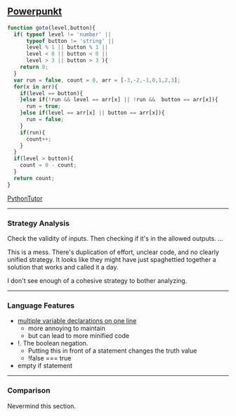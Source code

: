## [Powerpunkt](https://www.codewars.com/users/powerpunkt)

```js
function goto(level,button){
  if( typeof level != 'number' || 
      typeof button != 'string' ||
      level % 1 || button % 1 ||
      level < 0 || button < 0 ||
      level > 3 || button > 3 ){
    return 0;
  }
  var run = false, count = 0, arr = [-3,-2,-1,0,1,2,3];
  for(x in arr){
    if(level == button){
    }else if(!run && level == arr[x] || !run &&  button == arr[x]){
      run = true;
    }else if(level == arr[x] || button == arr[x]){
      run = false;
    }
    if(run){
      count++;
    }
  }
  if(level > button){
    count = 0 - count;
  }
  return count;
}
```

[PythonTutor](https://goo.gl/WNKiyw)

___

### Strategy Analysis

Check the validity of inputs. Then checking if it's in the allowed outputs. ...

This is a mess. There's duplication of effort, unclear code, and no clearly unified strategy.  It looks like they might have just spaghettied together a solution that works and called it a day. 

I don't see enough of a cohesive strategy to bother analyzing.

___

### Language Features

* [multiple variable declarations on one line](https://stackoverflow.com/questions/694102/declaring-multiple-variables-in-javascript)
  * more annoying to maintain
  * but can lead to more minified code
* !. The boolean negation.  
  * Putting this in front of a statement changes the truth value
  * !false === true
* empty if statement 


___

### Comparison

Nevermind this section.